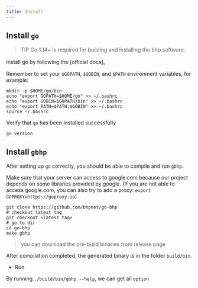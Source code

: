 ```yaml
---
title: Install
---
```


## Install `go`

> TIP
> Go 1.14+ is required for building and installing the bhp software.

Install go by following the [official docs]。

Remember to set your `$GOPATH`, `$GOBIN`, and `$PATH` environment variables, for example:

```shell
mkdir -p $HOME/go/bin
echo "export GOPATH=$HOME/go" >> ~/.bashrc
echo "export GOBIN=$GOPATH/bin" >> ~/.bashrc
echo "export PATH=$PATH:$GOBIN" >> ~/.bashrc
source ~/.bashrc
```

Verify that `go` has been installed successfully

```shell
go version
```

## Install `gbhp`

After setting up `go` correctly, you should be able to compile and run `gbhp`.

Make sure that your server can access to google.com because our project depends on some libraries provided by google. (If you are not able to access google.com, you can also try to add a proxy: `export GOPROXY=https://goproxy.io`)

```shell
git clone https://github.com/bhpnet/go-bhp
# checkout latest tag
git checkout <latest tag>
# go to dir
cd go-bhp
make gbhp
```

> you can download the pre-build binaries from release page

After compilation completed, the generated binary is in the folder `build/bin`.

- Run

By running `./build/bin/gbhp --help`, we can get all `option`
